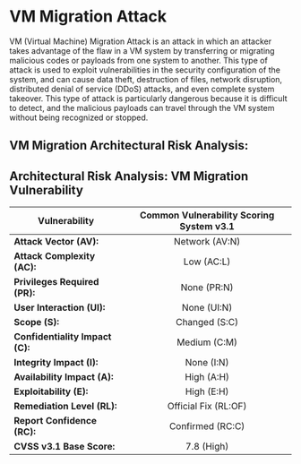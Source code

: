 # VM Migration Attack 

VM (Virtual Machine) Migration Attack is an attack in which an attacker takes advantage of the flaw in a VM system by transferring or migrating malicious codes or payloads from one system to another. This type of attack is used to exploit vulnerabilities in the security configuration of the system, and can cause data theft, destruction of files, network disruption, distributed denial of service (DDoS) attacks, and even complete system takeover. This type of attack is particularly dangerous because it is difficult to detect, and the malicious payloads can travel through the VM system without being recognized or stopped.

## VM Migration Architectural Risk Analysis: 

## **Architectural Risk Analysis: VM Migration Vulnerability**

| **Vulnerability** | **Common Vulnerability Scoring System v3.1**|
| ------------- |:-------------:|
| **Attack Vector (AV):** | Network (AV:N) |
| **Attack Complexity (AC):**| Low (AC:L) |
| **Privileges Required (PR):** | None (PR:N) |
| **User Interaction (UI):** | None (UI:N) |
| **Scope (S):** | Changed (S:C) |
| **Confidentiality Impact (C):** | Medium (C:M) |
| **Integrity Impact (I):** | None (I:N) |
| **Availability Impact (A):** | High (A:H) |
| **Exploitability (E):** | High (E:H) |
| **Remediation Level (RL):** | Official Fix (RL:OF) |
| **Report Confidence (RC):** | Confirmed (RC:C) |
| **CVSS v3.1 Base Score:** | 7.8 (High) |